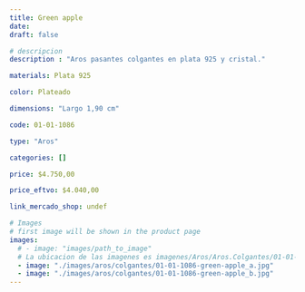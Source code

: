 ```yaml
---
title: Green apple
date: 
draft: false

# descripcion
description : "Aros pasantes colgantes en plata 925 y cristal."

materials: Plata 925

color: Plateado

dimensions: "Largo 1,90 cm"

code: 01-01-1086

type: "Aros"

categories: []

price: $4.750,00

price_eftvo: $4.040,00

link_mercado_shop: undef

# Images
# first image will be shown in the product page
images:
  # - image: "images/path_to_image"
  # La ubicacion de las imagenes es imagenes/Aros/Aros.Colgantes/01-01-1086-green-apple
  - image: "./images/aros/colgantes/01-01-1086-green-apple_a.jpg"
  - image: "./images/aros/colgantes/01-01-1086-green-apple_b.jpg"
---
```

